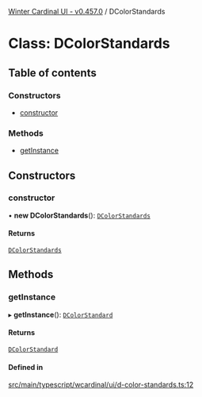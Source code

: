 [Winter Cardinal UI - v0.457.0](../index.md) / DColorStandards

# Class: DColorStandards

## Table of contents

### Constructors

- [constructor](DColorStandards.md#constructor)

### Methods

- [getInstance](DColorStandards.md#getinstance)

## Constructors

### constructor

• **new DColorStandards**(): [`DColorStandards`](DColorStandards.md)

#### Returns

[`DColorStandards`](DColorStandards.md)

## Methods

### getInstance

▸ **getInstance**(): [`DColorStandard`](DColorStandard.md)

#### Returns

[`DColorStandard`](DColorStandard.md)

#### Defined in

[src/main/typescript/wcardinal/ui/d-color-standards.ts:12](https://github.com/winter-cardinal/winter-cardinal-ui/blob/v0.457.0/src/main/typescript/wcardinal/ui/d-color-standards.ts#L12)
